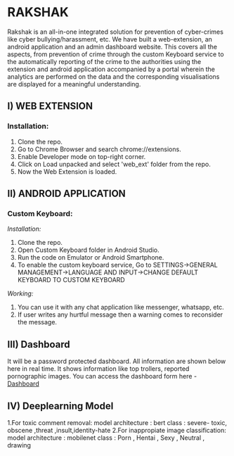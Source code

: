 # RAKSHAK
Rakshak is an all-in-one integrated solution for prevention of cyber-crimes like cyber bullying/harassment, etc. We have built a web-extension, an android application and an admin dashboard website. This covers all the aspects, from prevention of crime through the custom Keyboard service to the automatically reporting of the crime to the authorities using the extension and android application accompanied by a portal wherein the analytics are performed on the data and the corresponding visualisations are displayed for a meaningful understanding.

## I) WEB EXTENSION

### Installation:
1. Clone the repo.
2. Go to Chrome Browser and search chrome://extensions.
3. Enable Developer mode on top-right corner.
4. Click on Load unpacked and select 'web_ext' folder from the repo.
5. Now the Web Extension is loaded.

## II) ANDROID APPLICATION

### Custom Keyboard:

*Installation:*
1. Clone the repo.
2. Open Custom Keyboard folder in Android Studio.
3. Run the code on Emulator or Android Smartphone.
4. To enable the custom keyboard service, Go to SETTINGS->GENERAL MANAGEMENT->LANGUAGE AND INPUT->CHANGE DEFAULT KEYBOARD TO CUSTOM KEYBOARD

*Working:*
1. You can use it with any chat application like messenger, whatsapp, etc.
2. If user writes any hurtful message then a warning comes to reconsider the message.


## III) Dashboard
It will be a password protected dashboard.
All information are shown below here in real time.
It shows information like top trollers, reported pornographic images.
You can access the dashboard form here - [Dashboard](https://ebuzzet.com/rakshak)


## IV) Deeplearning Model
1.For toxic comment removal:
model architecture : bert
class : severe- toxic, obscene ,threat ,insult,identity-hate
2.For inappropiate image classification:
model architecture : mobilenet
class : Porn , Hentai , Sexy , Neutral , drawing
